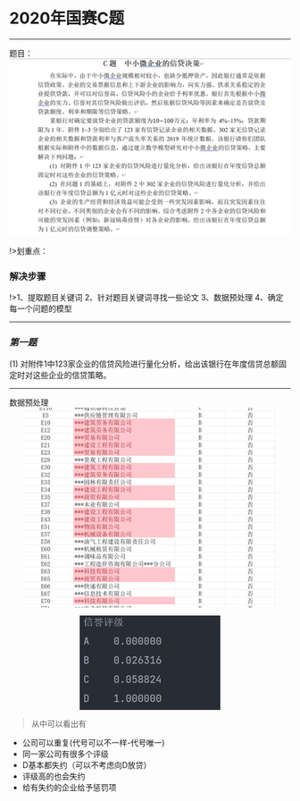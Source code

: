 # 2020年国赛C题
---
题目：
![alt text](papers\DigitalAnalog\images\2020年国赛C题.png)

!>划重点：

### 解决步骤
!>1、提取题目关键词
2、针对题目关键词寻找一些论文
3、数据预处理
4、确定每一个问题的模型


---
### *第一题*

(1) 对附件1中123家企业的信贷风险进行量化分析，给出该银行在年度信贷总额固定时对这些企业的信贷策略。

---
数据预处理
<img src="papers/DigitalAnalog/images/2020C数据1.png" alt="模式1" style="width: 90%; margin: auto; display: block;" />


<img src="papers\DigitalAnalog\images\2020C信誉平均违约.png" alt="logo" title="logo" style="width: 50%; margin: auto; display: block;" />
 

>从中可以看出有
- 公司可以重复(代号可以不一样-代号唯一)
- 同一家公司有很多个评级
- D基本都失约（可以不考虑向D放贷）
- 评级高的也会失约
- 给有失约的企业给予惩罚项



